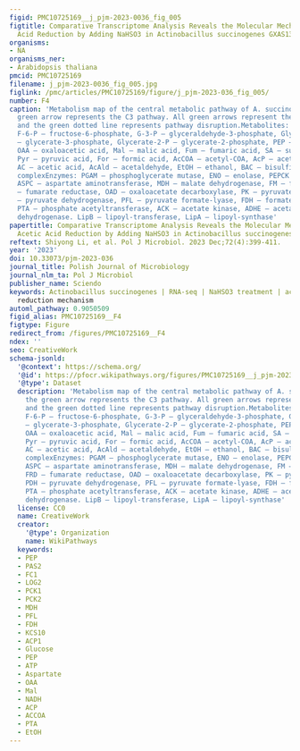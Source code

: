 ```yaml
---
figid: PMC10725169__j_pjm-2023-0036_fig_005
figtitle: Comparative Transcriptome Analysis Reveals the Molecular Mechanisms of Acetic
  Acid Reduction by Adding NaHSO3 in Actinobacillus succinogenes GXAS137
organisms:
- NA
organisms_ner:
- Arabidopsis thaliana
pmcid: PMC10725169
filename: j_pjm-2023-0036_fig_005.jpg
figlink: /pmc/articles/PMC10725169/figure/j_pjm-2023-036_fig_005/
number: F4
caption: 'Metabolism map of the central metabolic pathway of A. succinogenes, the
  green arrow represents the C3 pathway. All green arrows represent the C3 pathway,
  and the green dotted line represents pathway disruption.Metabolites: G-6-P – glucose-6-phosphate,
  F-6-P – fructose-6-phosphate, G-3-P – glyceraldehyde-3-phosphate, Glycerate-3-P
  – glycerate-3-phosphate, Glycerate-2-P – glycerate-2-phosphate, PEP – phosphoenolpyruvate,
  OAA – oxaloacetic acid, Mal – malic acid, Fum – fumaric acid, SA – succinic acid,
  Pyr – pyruvic acid, For – formic acid, AcCOA – acetyl-COA, AcP – acetylphosphate,
  AC – acetic acid, AcAld – acetaldehyde, EtOH – ethanol, BAC – bisulfite-acetaldehyde
  complexEnzymes: PGAM – phosphoglycerate mutase, ENO – enolase, PEPCK – PEP carboxykinase,
  ASPC – aspartate aminotransferase, MDH – malate dehydrogenase, FM – fumarase, FRD
  – fumarate reductase, OAD – oxaloacetate decarboxylase, PK – pyruvate kinase, PDH
  – pyruvate dehydrogenase, PFL – pyruvate formate-lyase, FDH – formate dehydrogenase,
  PTA – phosphate acetyltransferase, ACK – acetate kinase, ADHE – acetaldehyde-alcohol
  dehydrogenase. LipB – lipoyl-transferase, LipA – lipoyl-synthase'
papertitle: Comparative Transcriptome Analysis Reveals the Molecular Mechanisms of
  Acetic Acid Reduction by Adding NaHSO3 in Actinobacillus succinogenes GXAS137.
reftext: Shiyong Li, et al. Pol J Microbiol. 2023 Dec;72(4):399-411.
year: '2023'
doi: 10.33073/pjm-2023-036
journal_title: Polish Journal of Microbiology
journal_nlm_ta: Pol J Microbiol
publisher_name: Sciendo
keywords: Actinobacillus succinogenes | RNA-seq | NaHSO3 treatment | acetic acid |
  reduction mechanism
automl_pathway: 0.9050509
figid_alias: PMC10725169__F4
figtype: Figure
redirect_from: /figures/PMC10725169__F4
ndex: ''
seo: CreativeWork
schema-jsonld:
  '@context': https://schema.org/
  '@id': https://pfocr.wikipathways.org/figures/PMC10725169__j_pjm-2023-0036_fig_005.html
  '@type': Dataset
  description: 'Metabolism map of the central metabolic pathway of A. succinogenes,
    the green arrow represents the C3 pathway. All green arrows represent the C3 pathway,
    and the green dotted line represents pathway disruption.Metabolites: G-6-P – glucose-6-phosphate,
    F-6-P – fructose-6-phosphate, G-3-P – glyceraldehyde-3-phosphate, Glycerate-3-P
    – glycerate-3-phosphate, Glycerate-2-P – glycerate-2-phosphate, PEP – phosphoenolpyruvate,
    OAA – oxaloacetic acid, Mal – malic acid, Fum – fumaric acid, SA – succinic acid,
    Pyr – pyruvic acid, For – formic acid, AcCOA – acetyl-COA, AcP – acetylphosphate,
    AC – acetic acid, AcAld – acetaldehyde, EtOH – ethanol, BAC – bisulfite-acetaldehyde
    complexEnzymes: PGAM – phosphoglycerate mutase, ENO – enolase, PEPCK – PEP carboxykinase,
    ASPC – aspartate aminotransferase, MDH – malate dehydrogenase, FM – fumarase,
    FRD – fumarate reductase, OAD – oxaloacetate decarboxylase, PK – pyruvate kinase,
    PDH – pyruvate dehydrogenase, PFL – pyruvate formate-lyase, FDH – formate dehydrogenase,
    PTA – phosphate acetyltransferase, ACK – acetate kinase, ADHE – acetaldehyde-alcohol
    dehydrogenase. LipB – lipoyl-transferase, LipA – lipoyl-synthase'
  license: CC0
  name: CreativeWork
  creator:
    '@type': Organization
    name: WikiPathways
  keywords:
  - PEP
  - PAS2
  - FC1
  - LOG2
  - PCK1
  - PCK2
  - MDH
  - PFL
  - FDH
  - KCS10
  - ACP1
  - Glucose
  - PEP
  - ATP
  - Aspartate
  - OAA
  - Mal
  - NADH
  - ACP
  - ACCOA
  - PTA
  - EtOH
---
```


